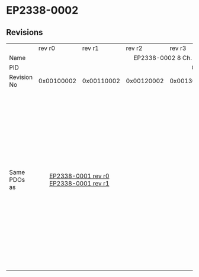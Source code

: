 # EP2338-0002

## Revisions
<table>
<tr>
<td></td>
<td>rev r0</td>
<td>rev r1</td>
<td>rev r2</td>
<td>rev r3</td>
<td>rev r4</td>
<td>rev r5</td>
<td>rev r6</td>
<td>rev r7</td>
</tr>
<tr>
<td>Name</td>
<td colspan=8 align="center">EP2338-0002 8 Ch. Dig. Input/Output 24V, 0,5A, M12</td>
</tr>
<tr>
<td>PID</td>
<td colspan=8 align="center">0x09224052</td>
</tr>
<tr>
<td>Revision No</td>
<td>0x00100002</td>
<td>0x00110002</td>
<td>0x00120002</td>
<td>0x00130002</td>
<td>0x00140002</td>
<td>0x00150002</td>
<td>0x00160002</td>
<td>0x00170002</td>
</tr>
<tr>
<td>Same PDOs as</td>
<td colspan=2 align="center"><a href="EP2338-0001.md">EP2338-0001 rev r0</a><br/><a href="EP2338-0001.md">EP2338-0001 rev r1</a></td>
<td colspan=6 align="center"><a href="EP2338-0001.md">EP2338-0001 rev r2</a><br/><a href="EP2338-0001.md">EP2338-0001 rev r3</a><br/><a href="EP2338-0001.md">EP2338-0001 rev r4</a><br/><a href="EP2338-0001.md">EP2338-0001 rev r5</a><br/><a href="EP2338-0001.md">EP2338-0001 rev r6</a><br/><a href="EP2338-0001.md">EP2338-0001 rev r7</a><br/><a href="EP2338-1001.md">EP2338-1001 rev r0</a><br/><a href="EP2338-1001.md">EP2338-1001 rev r1</a><br/><a href="EP2338-1001.md">EP2338-1001 rev r2</a><br/><a href="EP2338-1002.md">EP2338-1002 rev r0</a><br/><a href="EP2338-1002.md">EP2338-1002 rev r1</a><br/><a href="EP2338-1002.md">EP2338-1002 rev r2</a><br/><a href="EPP2338-0001.md">EPP2338-0001 rev r0</a><br/><a href="EPP2338-0001.md">EPP2338-0001 rev r1</a><br/><a href="EPP2338-0001.md">EPP2338-0001 rev r2</a><br/><a href="EPP2338-0002.md">EPP2338-0002 rev r0</a><br/><a href="EPP2338-0002.md">EPP2338-0002 rev r1</a><br/><a href="EPP2338-0002.md">EPP2338-0002 rev r2</a><br/><a href="EPP2338-1001.md">EPP2338-1001 rev r1</a><br/><a href="EPP2338-1001.md">EPP2338-1001 rev r2</a><br/><a href="EPP2338-1001.md">EPP2338-1001 rev r3</a><br/><a href="EPP2338-1002.md">EPP2338-1002 rev r1</a><br/><a href="EPP2338-1002.md">EPP2338-1002 rev r2</a><br/><a href="EPP2338-1002.md">EPP2338-1002 rev r3</a></td>
</tr>
</table>
